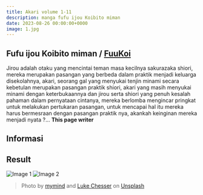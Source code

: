 ```yaml
---
title: Akari volume 1-11
description: manga fufu ijou Koibito miman
date: 2023-08-26 00:00:00+0000
image: 1.jpg
---
```


## Fufu ijou Koibito miman / [FuuKoi](https://fuukoi-anime.com/)

Jirou adalah otaku yang mencintai teman masa kecilnya sakurazaka shiori, mereka merupakan pasangan yang berbeda dalam praktik menjadi keluarga disekolahnya, akari, seorang gal yang menyukai tenjin minami secara kebetulan merupakan pasangan praktik shiori, akari yang masih menyukai minami dengan keterbukaannya dan jirou serta shiori yang penuh kesalah pahaman dalam pernyataan cintanya, mereka berlomba mengincar pringkat untuk melakukan pertukaran pasangan, untuk mencapai hal itu mereka harus bermesraan dengan pasangan praktik nya, akankah keinginan mereka menjadi nyata ?... **This page writer**

## Informasi

## Result

![Image 1](1.jpg) ![Image 2](2.jpg)

> Photo by [mymind](https://unsplash.com/@mymind) and [Luke Chesser](https://unsplash.com/@lukechesser) on [Unsplash](https://unsplash.com/)
